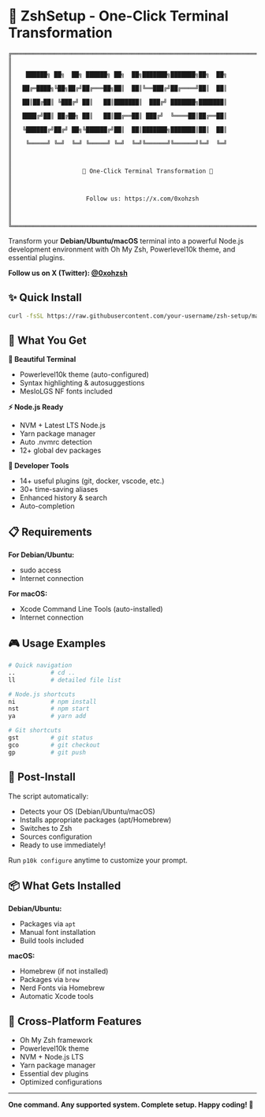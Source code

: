 # 🚀 ZshSetup - One-Click Terminal Transformation

```
╔══════════════════════════════════════════════════════════════════════════════╗
║                                                                              ║
║    ██████╗ ██╗  ██╗ ██████╗ ██╗  ██╗███████╗███████╗██╗  ██╗                ║
║   ██╔═████╗╚██╗██╔╝██╔═══██╗██║  ██║╚══███╔╝██╔════╝██║  ██║                ║
║   ██║██╔██║ ╚███╔╝ ██║   ██║███████║  ███╔╝ ███████╗███████║                ║
║   ████╔╝██║ ██╔██╗ ██║   ██║██╔══██║ ███╔╝  ╚════██║██╔══██║                ║
║   ╚██████╔╝██╔╝ ██╗╚██████╔╝██║  ██║███████╗███████║██║  ██║                ║
║    ╚═════╝ ╚═╝  ╚═╝ ╚═════╝ ╚═╝  ╚═╝╚══════╝╚══════╝╚═╝  ╚═╝                ║
║                                                                              ║
║                    🚀 One-Click Terminal Transformation 🚀                   ║
║                                                                              ║
║                     Follow us: https://x.com/0xohzsh                        ║
║                                                                              ║
╚══════════════════════════════════════════════════════════════════════════════╝
```

Transform your **Debian/Ubuntu/macOS** terminal into a powerful Node.js development environment with Oh My Zsh, Powerlevel10k theme, and essential plugins.

**Follow us on X (Twitter): [@0xohzsh](https://x.com/0xohzsh)**

## ✨ Quick Install

```bash
curl -fsSL https://raw.githubusercontent.com/your-username/zsh-setup/main/ohzsh.sh | bash
```

## 🎯 What You Get

**🎨 Beautiful Terminal**

- Powerlevel10k theme (auto-configured)
- Syntax highlighting & autosuggestions
- MesloLGS NF fonts included

**⚡ Node.js Ready**

- NVM + Latest LTS Node.js
- Yarn package manager
- Auto .nvmrc detection
- 12+ global dev packages

**🔧 Developer Tools**

- 14+ useful plugins (git, docker, vscode, etc.)
- 30+ time-saving aliases
- Enhanced history & search
- Auto-completion

## 📋 Requirements

**For Debian/Ubuntu:**

- sudo access
- Internet connection

**For macOS:**

- Xcode Command Line Tools (auto-installed)
- Internet connection

## 🎮 Usage Examples

```bash
# Quick navigation
..          # cd ..
ll          # detailed file list

# Node.js shortcuts
ni          # npm install
nst         # npm start
ya          # yarn add

# Git shortcuts
gst         # git status
gco         # git checkout
gp          # git push
```

## 🔧 Post-Install

The script automatically:

- Detects your OS (Debian/Ubuntu/macOS)
- Installs appropriate packages (apt/Homebrew)
- Switches to Zsh
- Sources configuration
- Ready to use immediately!

Run `p10k configure` anytime to customize your prompt.

## 📦 What Gets Installed

**Debian/Ubuntu:**

- Packages via `apt`
- Manual font installation
- Build tools included

**macOS:**

- Homebrew (if not installed)
- Packages via `brew`
- Nerd Fonts via Homebrew
- Automatic Xcode tools

## 🌟 Cross-Platform Features

- Oh My Zsh framework
- Powerlevel10k theme
- NVM + Node.js LTS
- Yarn package manager
- Essential dev plugins
- Optimized configurations

---

**One command. Any supported system. Complete setup. Happy coding! 🚀**
